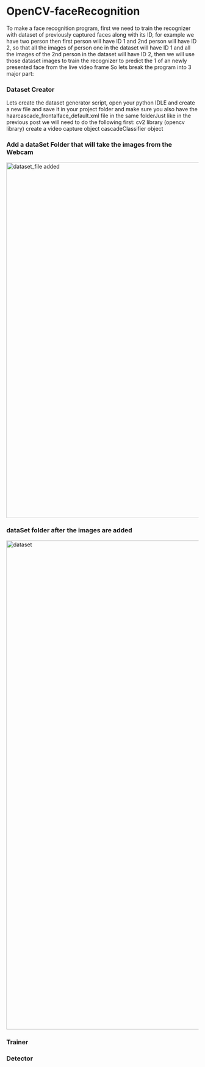 # OpenCV-faceRecognition

To make a face recognition program, first we need to train the recognizer with dataset of previously captured faces along with its ID, for example we have two person then first person will have ID 1 and 2nd person will have ID 2,  so that all the images of person one in the dataset will have ID 1 and all the images of the 2nd person in the dataset will have ID 2, then we will use those dataset images to train the recognizer to predict the 1 of an newly presented face from the live video frame
So lets break the program into 3 major part:

### Dataset Creator
Lets create the dataset generator script, open your python IDLE and create a new file and save it in your project folder and make sure you also have the haarcascade_frontalface_default.xml file in the same folderJust like in the previous post we will need to do the following first:
cv2 library (opencv library)
create a video capture object
cascadeClassifier object

### Add a dataSet Folder that will take the images from the Webcam
<img width="931" alt="dataset_file added" src="https://cloud.githubusercontent.com/assets/11708565/26136915/7466e1a2-3adc-11e7-8e71-4281b6b829af.png">

### dataSet folder after the images are added
<img width="1280" alt="dataset" src="https://cloud.githubusercontent.com/assets/11708565/26136752/6d0d8e3e-3adb-11e7-846c-3f9c5893d554.png">

### Trainer
### Detector
